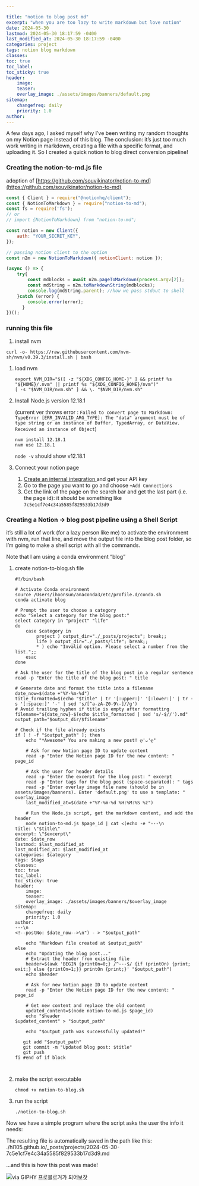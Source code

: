 ```yaml
---

title: "notion to blog post md"
excerpt: "when you are too lazy to write markdown but love notion"
date: 2024-05-30
lastmod: 2024-05-30 18:17:59 -0400
last_modified_at: 2024-05-30 18:17:59 -0400
categories: project
tags: notion blog markdown
classes:
toc: true
toc_label:
toc_sticky: true
header:
    image:
    teaser:
    overlay_image: ./assets/images/banners/default.png
sitemap:
    changefreq: daily
    priority: 1.0
author:
---
```


A few days ago, I asked myself why I’ve been writing my random thoughts on my Notion page instead of this blog. The conclusion: it’s just too much work writing in markdown, creating a file with a specific format, and uploading it. So I created a quick notion to blog direct conversion pipeline!


### Creating the notion-to-md.js file


adoption of  [https://github.com/souvikinator/notion-to-md](https://github.com/souvikinator/notion-to-md)


```javascript
const { Client } = require("@notionhq/client");
const { NotionToMarkdown } = require("notion-to-md");
const fs = require('fs');
// or
// import {NotionToMarkdown} from "notion-to-md";

const notion = new Client({
    auth: "YOUR_SECRET_KEY",
});

// passing notion client to the option
const n2m = new NotionToMarkdown({ notionClient: notion });

(async () => {
    try{
        const mdblocks = await n2m.pageToMarkdown(process.argv[2]);
        const mdString = n2m.toMarkdownString(mdblocks);
        console.log(mdString.parent); //how we pass stdout to shell
    }catch (error) {
        console.error(error);
      }
})();
```


### running this file

1. install nvm

```shell
curl -o- https://raw.githubusercontent.com/nvm-sh/nvm/v0.39.3/install.sh | bash
```

1. load nvm

	```shell
	export NVM_DIR="$([ -z "${XDG_CONFIG_HOME-}" ] && printf %s "${HOME}/.nvm" || printf %s "${XDG_CONFIG_HOME}/nvm")"
	[ -s "$NVM_DIR/nvm.sh" ] && \. "$NVM_DIR/nvm.sh"
	```

2. Install Node.js version 12.18.1

	(current ver throws error :  `Failed to convert page to Markdown: TypeError [ERR_INVALID_ARG_TYPE]: The "data" argument must be of type string or an instance of Buffer, TypedArray, or DataView. Received an instance of Object`)


	```shell
	nvm install 12.18.1
	nvm use 12.18.1
	```


	`node -v` should show v12.18.1

3. Connect your notion page
	1. [Create an internal integration ](https://www.notion.so/help/create-integrations-with-the-notion-api#create-an-internal-integration)and get your API key
	2. Go to the page you want to go and choose `+Add Connections`
	3. Get the link of the page on the search bar and get the last part (i.e. the page id): it should be something like `7c5e1cf7e4c34a5585f829533b17d3d9`

### Creating a Notion → blog post pipeline using a Shell Script


it’s still a lot of work (for a lazy person like me) to activate the environment with nvm, run that line, and move the output file into the blog post folder, so I’m going to make a shell script with all the commands.


Note that I am using a conda environment “blog”

1. create notion-to-blog.sh file

	```shell
	#!/bin/bash
	
	# Activate Conda environment
	source /Users/ihoonsun/anaconda3/etc/profile.d/conda.sh
	conda activate blog
	
	# Prompt the user to choose a category
	echo "Select a category for the blog post:"
	select category in "project" "life"
	do
	    case $category in
	        project ) output_dir="./_posts/projects"; break;;
	        life ) output_dir="./_posts/life"; break;;
	        * ) echo "Invalid option. Please select a number from the list.";;
	    esac
	done
	
	# Ask the user for the title of the blog post in a regular sentence
	read -p "Enter the title of the blog post: " title
	
	# Generate date and format the title into a filename
	date_now=$(date +"%Y-%m-%d")
	title_formatted=$(echo "$title" | tr '[:upper:]' '[:lower:]' | tr -s '[:space:]' '-' | sed 's/[^a-zA-Z0-9\-]//g')
	# Avoid trailing hyphen if title is empty after formatting
	filename="${date_now}-$(echo $title_formatted | sed 's/-$//').md"
	output_path="$output_dir/$filename"
	
	# Check if the file already exists
	if [ ! -f "$output_path" ]; then
	    echo "*Awesome* You are making a new post! ღ'ᴗ'ღ"
	
	    # Ask for new Notion page ID to update content
	    read -p "Enter the Notion page ID for the new content: " page_id
	
	    # Ask the user for header details
	    read -p "Enter the excerpt for the blog post: " excerpt
	    read -p "Enter tags for the blog post (space-separated): " tags
	    read -p "Enter overlay image file name (should be in assets/images/banners). Enter 'default.png' to use a template: " overlay_image
	    last_modified_at=$(date +"%Y-%m-%d %H:%M:%S %z")
	
	    # Run the Node.js script, get the markdown content, and add the header
	    node notion-to-md.js $page_id | cat <(echo -e "---\n
	title: \"$title\"
	excerpt: \"$excerpt\"
	date: $date_now
	lastmod: $last_modified_at
	last_modified_at: $last_modified_at
	categories: $category
	tags: $tags
	classes:
	toc: true
	toc_label:
	toc_sticky: true
	header:
	    image:
	    teaser:
	    overlay_image: ./assets/images/banners/$overlay_image
	sitemap:
	    changefreq: daily
	    priority: 1.0
	author:
	---\n
	<!--postNo: $date_now-->\n") - > "$output_path"
	
	    echo "Markdown file created at $output_path"
	else
	    echo "Updating the blog post..."
	    # Extract the header from existing file
	    header=$(awk 'BEGIN {printOn=0;} /^---$/ {if (printOn) {print; exit;} else {printOn=1;}} printOn {print;}' "$output_path")
	    echo $header
	    
	    # Ask for new Notion page ID to update content
	    read -p "Enter the Notion page ID for the new content: " page_id
	
	    # Get new content and replace the old content
	    updated_content=$(node notion-to-md.js $page_id)
	    echo "$header
	$updated_content" > "$output_path"
	
	    echo "$output_path was successfully updated!"
	
	   git add "$output_path"
	   git commit -m "Updated blog post: $title"
	   git push
	fi #end of if block
	
	
	
	```

2. make the script executable

	```shell
	chmod +x notion-to-blog.sh 
	```

3. run the script

	```shell
	./notion-to-blog.sh
	```


Now we have a simple program where the script asks the user the info it needs:


The resulting file is automatically saved in the path like this: ./hl105.github.io/_posts/projects/2024-05-30-7c5e1cf7e4c34a5585f829533b17d3d9.md


…and this is how this post was made!


![via GIPHY 프로블로거가 되어보잣](https://i.giphy.com/media/v1.Y2lkPTc5MGI3NjExYjhzYWdiMWE1cm1td3lnYjg2ODFzajM0NTdmbTZra3dyejNkaHB2ZyZlcD12MV9pbnRlcm5hbF9naWZfYnlfaWQmY3Q9Zw/c60cIe0Buhi48/giphy.gif)
